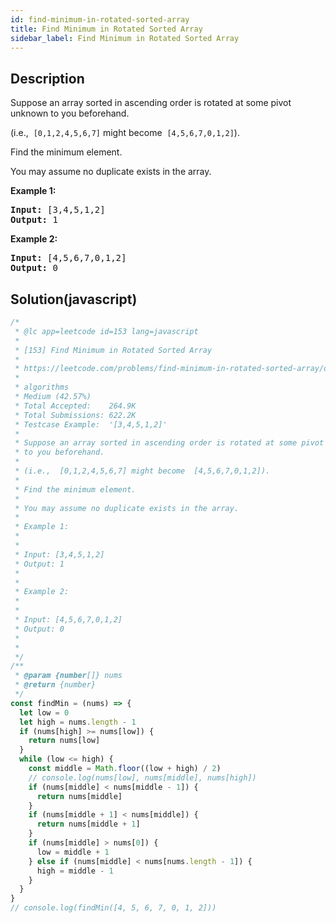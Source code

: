 ```yaml
---
id: find-minimum-in-rotated-sorted-array
title: Find Minimum in Rotated Sorted Array
sidebar_label: Find Minimum in Rotated Sorted Array
---
```

## Description
<div class="description">
<p>Suppose an array sorted in ascending order is rotated at some pivot unknown to you beforehand.</p>

<p>(i.e., &nbsp;<code>[0,1,2,4,5,6,7]</code>&nbsp;might become &nbsp;<code>[4,5,6,7,0,1,2]</code>).</p>

<p>Find the minimum element.</p>

<p>You may assume no duplicate exists in the array.</p>

<p><strong>Example 1:</strong></p>

<pre>
<strong>Input:</strong> [3,4,5,1,2] 
<strong>Output:</strong> 1
</pre>

<p><strong>Example 2:</strong></p>

<pre>
<strong>Input:</strong> [4,5,6,7,0,1,2]
<strong>Output:</strong> 0
</pre>

</div>

## Solution(javascript)
```javascript
/*
 * @lc app=leetcode id=153 lang=javascript
 *
 * [153] Find Minimum in Rotated Sorted Array
 *
 * https://leetcode.com/problems/find-minimum-in-rotated-sorted-array/description/
 *
 * algorithms
 * Medium (42.57%)
 * Total Accepted:    264.9K
 * Total Submissions: 622.2K
 * Testcase Example:  '[3,4,5,1,2]'
 *
 * Suppose an array sorted in ascending order is rotated at some pivot unknown
 * to you beforehand.
 *
 * (i.e.,  [0,1,2,4,5,6,7] might become  [4,5,6,7,0,1,2]).
 *
 * Find the minimum element.
 *
 * You may assume no duplicate exists in the array.
 *
 * Example 1:
 *
 *
 * Input: [3,4,5,1,2]
 * Output: 1
 *
 *
 * Example 2:
 *
 *
 * Input: [4,5,6,7,0,1,2]
 * Output: 0
 *
 *
 */
/**
 * @param {number[]} nums
 * @return {number}
 */
const findMin = (nums) => {
  let low = 0
  let high = nums.length - 1
  if (nums[high] >= nums[low]) {
    return nums[low]
  }
  while (low <= high) {
    const middle = Math.floor((low + high) / 2)
    // console.log(nums[low], nums[middle], nums[high])
    if (nums[middle] < nums[middle - 1]) {
      return nums[middle]
    }
    if (nums[middle + 1] < nums[middle]) {
      return nums[middle + 1]
    }
    if (nums[middle] > nums[0]) {
      low = middle + 1
    } else if (nums[middle] < nums[nums.length - 1]) {
      high = middle - 1
    }
  }
}
// console.log(findMin([4, 5, 6, 7, 0, 1, 2]))

```